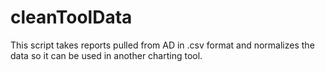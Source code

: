 # cleanToolData
This script takes reports pulled from AD in .csv format and normalizes
the data so it can be used in another charting tool.
